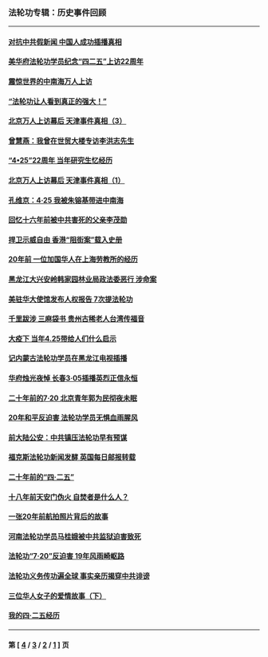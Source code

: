 ### 法轮功专辑：历史事件回顾
---
#### [对抗中共假新闻 中国人成功插播真相](../../pages/nf5793/n12910618.md?05150430) 
#### [美华府法轮功学员纪念“四二五”上访22周年](../../pages/nf5793/n12904445.md?05150430) 
#### [震惊世界的中南海万人上访](../../pages/nf5793/n12903976.md?05150430) 
#### [“法轮功让人看到真正的强大！”](../../pages/nf5793/n12903195.md?05150430) 
#### [北京万人上访幕后 天津事件真相（3）](../../pages/nf5793/n12902807.md?05150430) 
#### [曾慧燕：我曾在世贸大楼专访李洪志先生](../../pages/nf5793/n12898729.md?05150430) 
#### [“4•25”22周年 当年研究生忆经历](../../pages/nf5793/n12894152.md?05150430) 
#### [北京万人上访幕后 天津事件真相（1）](../../pages/nf5793/n12885174.md?05150430) 
#### [孔维京：4·25 我被朱镕基带进中南海](../../pages/nf5793/n12864987.md?05150430) 
#### [回忆十六年前被中共害死的父亲李茂勋](../../pages/nf5793/n12880270.md?05150430) 
#### [捍卫示威自由 香港“阻街案”载入史册](../../pages/nf5793/n12811245.md?05150430) 
#### [20年前 一位加国华人在上海劳教所的经历](../../pages/nf5793/n12707932.md?05150430) 
#### [黑龙江大兴安岭韩家园林业局政法委恶行 涉命案](../../pages/nf5793/n12622815.md?05150430) 
#### [美驻华大使馆发布人权报告 7次提法轮功](../../pages/nf5793/n12520541.md?05150430) 
#### [千里跋涉 三麻袋书 贵州古稀老人台湾传福音](../../pages/nf5793/n12198750.md?05150430) 
#### [大疫下 当年4.25带给人们什么启示](../../pages/nf5793/n12058565.md?05150430) 
#### [记内蒙古法轮功学员在黑龙江电视插播](../../pages/nf5793/n11699194.md?05150430) 
#### [华府烛光夜悼 长春3·05插播英烈正信永恒](../../pages/nf5793/n11397432.md?05150430) 
#### [二十年前的7·20 北京青年郭为民彻夜未眠](../../pages/nf5793/n11354195.md?05150430) 
#### [20年和平反迫害 法轮功学员无惧血雨腥风](../../pages/nf5793/n11348279.md?05150430) 
#### [前大陆公安：中共镇压法轮功早有预谋](../../pages/nf5793/n11352168.md?05150430) 
#### [福克斯法轮功新闻发酵  英国每日邮报转载](../../pages/nf5793/n11285952.md?05150430) 
#### [二十年前的“四·二五”](../../pages/nf5793/n11207639.md?05150430) 
#### [十八年前天安门伪火 自焚者是什么人？](../../pages/nf5793/n10996556.md?05150430) 
#### [一张20年前航拍照片背后的故事](../../pages/nf5793/n10693797.md?05150430) 
#### [河南法轮功学员马桂娥被中共监狱迫害致死](../../pages/nf5793/n10684974.md?05150430) 
#### [法轮功“7‧20”反迫害 19年风雨崎岖路](../../pages/nf5793/n10570834.md?05150430) 
#### [法轮功义务传功遍全球 事实亲历揭穿中共诽谤](../../pages/nf5793/n10581061.md?05150430) 
#### [三位华人女子的爱情故事（下）](../../pages/nf5793/n10435541.md?05150430) 
#### [我的四·二五经历](../../pages/nf5793/n10347081.md?05150430) 

---
#### 第 [ [4](./4.md?05150430) / [3](./3.md?05150430) / [2](./2.md?05150430) / [1](./1.md?05150430) ] 页
